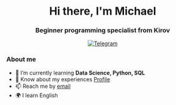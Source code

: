 <div id="header" align="center">
	<h1>Hi there, I'm Michael</h1>
	<h3>Beginner programming specialist from Kirov</h3>
</div>


<div id="socials" align="center">
	<a href="https://t.me/Michaelbrau">
		<img src="https://img.shields.io/badge/Telegram-blue?style=for-the-badge&logo=telegram&logoColor=white" alt="Telegram"/>
	</a>
</div>

### About me
- 🌱 I’m currently learning **Data Science, Python, SQL**
- 📄 Know about my experiences [Profile](https://github.com/MichaelBroww/Profil.git)
- 📫 Reach me by [email](mailto:pomelow.m@ya.ru)
- 🌍 I learn English
